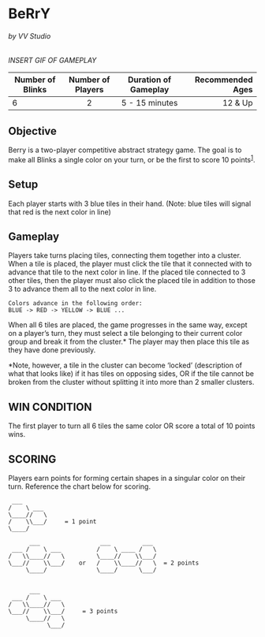 # BeRrY
###### by VV Studio

_INSERT GIF OF GAMEPLAY_
  
| Number of Blinks | Number of Players | Duration of Gameplay | Recommended Ages |
|------------------|:-----------------:|:--------------------:|-----------------:|
| 6                | 2                 |  5 - 15 minutes      | 12 & Up          |

## Objective
Berry is a two-player competitive abstract strategy game. The goal is to make all Blinks a single color on your turn, or be the first to score 10 points<sup>[1](#footnote1)</sup>. 

## Setup
Each player starts with 3 blue tiles in their hand. (Note: blue tiles will signal that red is the next color in line)

## Gameplay
Players take turns placing tiles, connecting them together into a cluster. When a tile is placed, the player must click the tile that it connected with to advance that tile to the next color in line. If the placed tile connected to 3 other tiles, then the player must also click the placed tile  in addition to those 3 to advance them all to the next color in line.
```
Colors advance in the following order:
BLUE -> RED -> YELLOW -> BLUE ...
```

When all 6 tiles are placed, the game progresses in the same way, except on a player’s turn, they must select a tile belonging to their current color group and break it from the cluster.* The player may then place this tile as they have done previously.

*Note, however, a tile in the cluster can become ‘locked’ (description of what that looks like) if it has tiles on opposing sides, OR if the tile cannot be broken from the cluster without splitting it into more than 2 smaller clusters.

## WIN CONDITION
The first player to turn all 6 tiles the same color OR score a total of 10 points wins.

## SCORING
Players earn points for forming certain shapes in a singular color on their turn. Reference the chart below for scoring.
```
 ___
/    \ ___
\____//   \
/    \\___/     = 1 point
\____/

      ___                 ___         ___
 ___ /    \ ___          /    \ ____ /   \
/   \\____//   \         \____//    \\___/
\___//    \\___/    or   /    \\____//   \  = 2 points
     \____/              \____/      \___/
     
     
      ___
 ___ /    \ ___
/   \\____//   \
\___//    \\___/     = 3 points
     \____//   \
           \___/ 
```

